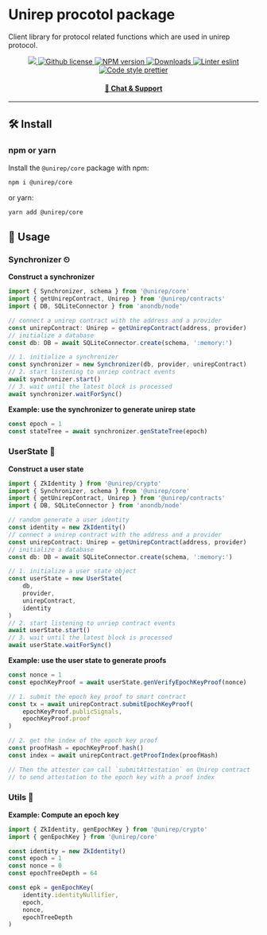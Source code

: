 # Unirep procotol package

Client library for protocol related functions which are used in unirep protocol.

<p align="center">
    <a href="https://github.com/unirep/unirep">
        <img src="https://img.shields.io/badge/project-unirep-blue.svg?style=flat-square">
    </a>
    <a href="https://github.com/unirep/unirep/blob/master/LICENSE">
        <img alt="Github license" src="https://img.shields.io/github/license/unirep/unirep.svg?style=flat-square">
    </a>
    <a href="https://www.npmjs.com/package/@unirep/core">
        <img alt="NPM version" src="https://img.shields.io/npm/v/@unirep/core?style=flat-square" />
    </a>
    <a href="https://npmjs.org/package/@unirep/core">
        <img alt="Downloads" src="https://img.shields.io/npm/dm/@unirep/core.svg?style=flat-square" />
    </a>
    <a href="https://eslint.org/">
        <img alt="Linter eslint" src="https://img.shields.io/badge/linter-eslint-8080f2?style=flat-square&logo=eslint" />
    </a>
    <a href="https://prettier.io/">
        <img alt="Code style prettier" src="https://img.shields.io/badge/code%20style-prettier-f8bc45?style=flat-square&logo=prettier" />
    </a>
</p>

<div align="center">
    <h4>
        <a href="https://discord.gg/VzMMDJmYc5">
            🤖 Chat &amp; Support
        </a>
    </h4>
</div>

---

## 🛠 Install

### npm or yarn

Install the `@unirep/core` package with npm:

```bash
npm i @unirep/core
```

or yarn:

```bash
yarn add @unirep/core
```

## 📔 Usage

### Synchronizer ⏲

**Construct a synchronizer**
```typescript
import { Synchronizer, schema } from '@unirep/core'
import { getUnirepContract, Unirep } from '@unirep/contracts'
import { DB, SQLiteConnector } from 'anondb/node'

// connect a unirep contract with the address and a provider
const unirepContract: Unirep = getUnirepContract(address, provider)
// initialize a database
const db: DB = await SQLiteConnector.create(schema, ':memory:')

// 1. initialize a synchronizer
const synchronizer = new Synchronizer(db, provider, unirepContract)
// 2. start listening to unriep contract events
await synchronizer.start()
// 3. wait until the latest block is processed
await synchronizer.waitForSync()
```

**Example: use the synchronizer to generate unirep state**
```typescript
const epoch = 1
const stateTree = await synchronizer.genStateTree(epoch)
```

### UserState 👤

**Construct a user state**
```typescript
import { ZkIdentity } from '@unirep/crypto'
import { Synchronizer, schema } from '@unirep/core'
import { getUnirepContract, Unirep } from '@unirep/contracts'
import { DB, SQLiteConnector } from 'anondb/node'

// random generate a user identity
const identity = new ZkIdentity()
// connect a unirep contract with the address and a provider
const unirepContract: Unirep = getUnirepContract(address, provider)
// initialize a database
const db: DB = await SQLiteConnector.create(schema, ':memory:')

// 1. initialize a user state object
const userState = new UserState(
    db,
    provider,
    unirepContract,
    identity
)
// 2. start listening to unriep contract events
await userState.start()
// 3. wait until the latest block is processed
await userState.waitForSync()
```

**Example: use the user state to generate proofs**
```typescript
const nonce = 1
const epochKeyProof = await userState.genVerifyEpochKeyProof(nonce)

// 1. submit the epoch key proof to smart contract
const tx = await unirepContract.submitEpochKeyProof(
    epochKeyProof.publicSignals,
    epochKeyProof.proof
)

// 2. get the index of the epoch key proof
const proofHash = epochKeyProof.hash()
const index = await unirepContract.getProofIndex(proofHash)

// Then the attester can call `submitAttestation` on Unirep contract
// to send attestation to the epoch key with a proof index
```

### Utils 🧳
**Example: Compute an epoch key**
```typescript
import { ZkIdentity, genEpochKey } from '@unirep/crypto'
import { genEpochKey } from '@unirep/core'

const identity = new ZkIdentity()
const epoch = 1
const nonce = 0
const epochTreeDepth = 64

const epk = genEpochKey(
    identity.identityNullifier,
    epoch,
    nonce,
    epochTreeDepth
)
```
